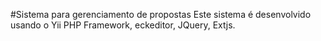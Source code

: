 #Sistema para gerenciamento de propostas
Este sistema é desenvolvido usando o Yii PHP Framework, eckeditor, JQuery, Extjs.
